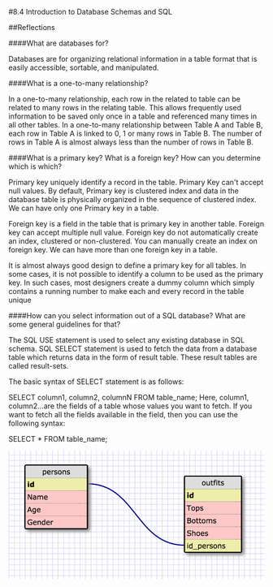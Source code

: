 
#8.4 Introduction to Database Schemas and SQL

##Reflections

####What are databases for?

Databases are for organizing relational information in a table format that is easily accessible, sortable, and manipulated.

####What is a one-to-many relationship?

In a one-to-many relationship, each row in the related to table can be related to many rows in the relating table. This allows frequently used information to be saved only once in a table and referenced many times in all other tables. In a one-to-many relationship between Table A and Table B, each row in Table A is linked to 0, 1 or many rows in Table B. The number of rows in Table A is almost always less than the number of rows in Table B.

####What is a primary key? What is a foreign key? How can you determine which is which?

Primary key uniquely identify a record in the table. Primary Key can't accept null values. By default, Primary key is clustered index and data in the database table is physically organized in the sequence of clustered index. We can have only one Primary key in a table.

Foreign key is a field in the table that is primary key in another table. Foreign key can accept multiple null value. Foreign key do not automatically create an index, clustered or non-clustered. You can manually create an index on foreign key. We can have more than one foreign key in a table.

It is almost always good design to define a primary key for all tables. In some cases, it is not possible to identify a column to be used as the primary key. In such cases, most designers create a dummy column which simply contains a running number to make each and every record in the table unique

####How can you select information out of a SQL database? What are some general guidelines for that?

The SQL USE statement is used to select any existing database in SQL schema. SQL SELECT statement is used to fetch the data from a database table which returns data in the form of result table. These result tables are called result-sets.

The basic syntax of SELECT statement is as follows:

SELECT column1, column2, columnN FROM table_name;
Here, column1, column2...are the fields of a table whose values you want to fetch. If you want to fetch all the fields available in the field, then you can use the following syntax:

SELECT * FROM table_name;



![Database Schema](./DB-Schema.png)